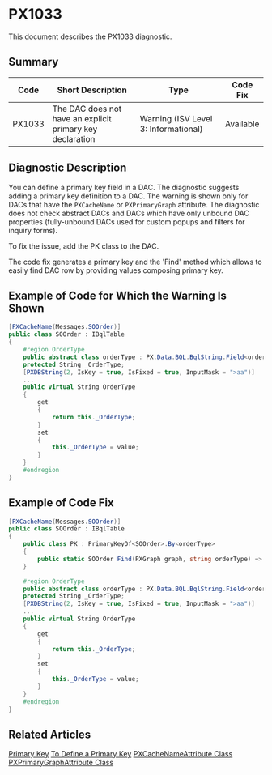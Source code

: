 # PX1033
This document describes the PX1033 diagnostic.

## Summary

| Code   | Short Description                                 | Type  | Code Fix    | 
| ------ | ------------------------------------------------- | ----- | ----------- | 
| PX1033 | The DAC does not have an explicit primary key declaration | Warning (ISV Level 3: Informational) | Available | 

## Diagnostic Description
You can define a primary key field in a DAC. The diagnostic suggests adding a primary key definition to a DAC. 
The warning is shown only for DACs that have the `PXCacheName` or `PXPrimaryGraph` attribute.
The diagnostic does not check abstract DACs and DACs which have only unbound DAC properties (fully-unbound DACs used for custom popups and filters for inquiry forms).

To fix the issue, add the PK class to the DAC.

The code fix generates a primary key and the 'Find' method which allows to easily find DAC row by providing values composing primary key.

## Example of Code for Which the Warning Is Shown

```C#
[PXCacheName(Messages.SOOrder)]
public class SOOrder : IBqlTable
{
	#region OrderType
	public abstract class orderType : PX.Data.BQL.BqlString.Field<orderType> { }
	protected String _OrderType;
	[PXDBString(2, IsKey = true, IsFixed = true, InputMask = ">aa")]
	...
	public virtual String OrderType
	{
		get
		{
			return this._OrderType;
		}
		set
		{
			this._OrderType = value;
		}
	}
	#endregion
}
```

## Example of Code Fix

```C#
[PXCacheName(Messages.SOOrder)]
public class SOOrder : IBqlTable
{
	public class PK : PrimaryKeyOf<SOOrder>.By<orderType>
	{
		public static SOOrder Find(PXGraph graph, string orderType) => FindBy(graph, orderType);
	}

	#region OrderType
	public abstract class orderType : PX.Data.BQL.BqlString.Field<orderType> { }
	protected String _OrderType;
	[PXDBString(2, IsKey = true, IsFixed = true, InputMask = ">aa")]
	...
	public virtual String OrderType
	{
		get
		{
			return this._OrderType;
		}
		set
		{
			this._OrderType = value;
		}
	}
	#endregion
}
```

## Related Articles

[Primary Key](https://help.acumatica.com/(W(7))/Help?ScreenId=ShowWiki&pageid=9e533998-5a08-452d-9490-a02db1cf4c19)
[To Define a Primary Key](https://help.acumatica.com/(W(8))/Help?ScreenId=ShowWiki&pageid=34e875c7-a5c3-496e-9e2b-f7f6f9f20a40)
[PXCacheNameAttribute Class](https://help.acumatica.com/(W(9))/Help?ScreenId=ShowWiki&pageid=6e89e21c-b8f4-a16b-d741-2d6e483e9f65)
[PXPrimaryGraphAttribute Class](https://help.acumatica.com/(W(10))/Help?ScreenId=ShowWiki&pageid=1dceb511-4e98-3700-7d7f-231688a7ac74)